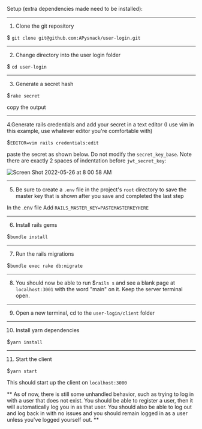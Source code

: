 Setup (extra dependencies made need to be installed):

---------------------------
1. Clone the git repository

$ `git clone git@github.com:APysnack/user-login.git`

---------------------------
2. Change directory into the user login folder

$ `cd user-login`

---------------------------
3. Generate a secret hash

$`rake secret`

copy the output

---------------------------
4.Generate rails credentials and add your secret in a text editor (I use vim in this example, use whatever editor you're comfortable with)

$`EDITOR=vim rails credentials:edit`

paste the secret as shown below. Do not modify the `secret_key_base`. Note there are exactly 2 spaces of indentation before `jwt_secret_key`:

![Screen Shot 2022-05-26 at 8 00 58 AM](https://user-images.githubusercontent.com/60242065/170687927-87f2d102-315d-4dfa-afe2-f1cad53e7261.png)

---------------------------
5. Be sure to create a `.env` file in the project's `root` directory to save the master key that is shown after you save and completed the last step

In the .env file Add `RAILS_MASTER_KEY=PASTEMASTERKEYHERE`

---------------------------
6. Install rails gems

$`bundle install`

---------------------------
7. Run the rails migrations

$`bundle exec rake db:migrate`

---------------------------
8. You should now be able to run $`rails s` and see a blank page at `localhost:3001` with the word "main" on it. Keep the server terminal open. 

---------------------------
9. Open a new terminal, cd to the `user-login/client` folder

---------------------------
10. Install yarn dependencies

$`yarn install`

---------------------------
11. Start the client

$`yarn start`

This should start up the client on `localhost:3000`


** As of now, there is still some unhandled behavior, such as trying to log in with a user that does not exist. You should be able to register a user, then it will automatically log you in as that user. You should also be able to log out and log back in with no issues and you should remain logged in as a user unless you've logged yourself out. **
